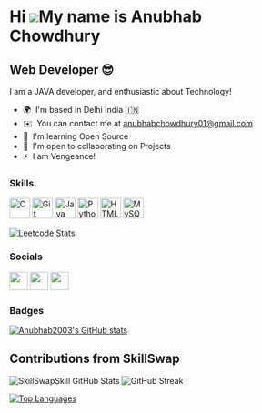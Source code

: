 Hi ![](https://user-images.githubusercontent.com/18350557/176309783-0785949b-9127-417c-8b55-ab5a4333674e.gif)My name is Anubhab Chowdhury
=========================================================================================================================================

Web Developer 😎
-----------------

I am a JAVA developer, and enthusiastic about Technology!

* 🌍  I'm based in Delhi India 🇮🇳
* ✉️  You can contact me at [anubhabchowdhury01@gmail.com](mailto:anubhabchowdhury01@gmail.com)
* 🧠  I'm learning Open Source
* 🤝  I'm open to collaborating on Projects
* ⚡  I am Vengeance!

### Skills


<p align="left">
<a href="https://docs.microsoft.com/en-us/cpp/?view=msvc-170" target="_blank" rel="noreferrer"><img src="https://raw.githubusercontent.com/danielcranney/readme-generator/main/public/icons/skills/c-colored.svg" width="36" height="36" alt="C" /></a>
<a href="https://git-scm.com/" target="_blank" rel="noreferrer"><img src="https://raw.githubusercontent.com/danielcranney/readme-generator/main/public/icons/skills/git-colored.svg" width="36" height="36" alt="Git" /></a>
<a href="https://www.oracle.com/java/" target="_blank" rel="noreferrer"><img src="https://raw.githubusercontent.com/danielcranney/readme-generator/main/public/icons/skills/java-colored.svg" width="36" height="36" alt="Java" /></a>
<a href="https://www.python.org/" target="_blank" rel="noreferrer"><img src="https://raw.githubusercontent.com/danielcranney/readme-generator/main/public/icons/skills/python-colored.svg" width="36" height="36" alt="Python" /></a>
<a href="https://developer.mozilla.org/en-US/docs/Glossary/HTML5" target="_blank" rel="noreferrer"><img src="https://raw.githubusercontent.com/danielcranney/readme-generator/main/public/icons/skills/html5-colored.svg" width="36" height="36" alt="HTML5" /></a>
<a href="https://www.mysql.com/" target="_blank" rel="noreferrer"><img src="https://raw.githubusercontent.com/danielcranney/readme-generator/main/public/icons/skills/mysql-colored.svg" width="36" height="36" alt="MySQL" /></a>
</p>


![Leetcode Stats](https://leetcard.jacoblin.cool/Anubhab2003)




### Socials

<p align="left"> <a href="https://www.github.com/Anubhab2003" target="_blank" rel="noreferrer"><img src="https://raw.githubusercontent.com/danielcranney/readme-generator/main/public/icons/socials/github.svg" width="32" height="32" /></a> <a href="http://www.instagram.com/anubhab.2003/?theme=dark" target="_blank" rel="noreferrer"><img src="https://raw.githubusercontent.com/danielcranney/readme-generator/main/public/icons/socials/instagram.svg" width="32" height="32" /></a> <a href="https://www.linkedin.com/in/anubhab-chowdhury-63473b240/" target="_blank" rel="noreferrer"><img src="https://raw.githubusercontent.com/danielcranney/readme-generator/main/public/icons/socials/linkedin.svg" width="32" height="32" /></a></p>

### Badges


<a href="http://www.github.com/Anubhab2003"><img src="https://github-readme-stats.vercel.app/api?username=Anubhab2003&show_icons=true&hide=&count_private=true&title_color=0891b2&text_color=3382ed&icon_color=0891b2&bg_color=1c1917&hide_border=true&show_icons=true" alt="Anubhab2003's GitHub stats" /></a>

## Contributions from SkillSwap

![SkillSwapSkill GitHub Stats](https://github-readme-stats.vercel.app/api?username=skillswapskill&show_icons=true&theme=github_dark)
![GitHub Streak](https://streak-stats.demolab.com?user=skillswapskill&theme=dark&hide_border=false)




<a href="https://github.com/Anubhab2003" align="left"><img src="https://github-readme-stats.vercel.app/api/top-langs/?username=Anubhab2003&langs_count=10&title_color=0891b2&text_color=3382ed&icon_color=0891b2&bg_color=1c1917&hide_border=true&locale=en&custom_title=Top%20%Languages" alt="Top Languages" /></a>
